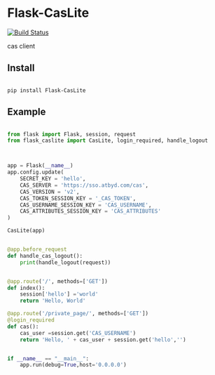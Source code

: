 # Flask-CasLite

[![Build Status](https://travis-ci.org/jooonwood/flask-caslite.svg?branch=master)](https://travis-ci.org/jooonwood/flask-caslite)

cas client


## Install


```

pip install Flask-CasLite

```


## Example

```python

from flask import Flask, session, request
from flask_caslite import CasLite, login_required, handle_logout



app = Flask(__name__)
app.config.update(
    SECRET_KEY = 'hello',
    CAS_SERVER = 'https://sso.atbyd.com/cas',
    CAS_VERSION = 'v2',
    CAS_TOKEN_SESSION_KEY = '_CAS_TOKEN',
    CAS_USERNAME_SESSION_KEY = 'CAS_USERNAME',
    CAS_ATTRIBUTES_SESSION_KEY = 'CAS_ATTRIBUTES'
)

CasLite(app)


@app.before_request
def handle_cas_logout():
    print(handle_logout(request))


@app.route('/', methods=['GET'])
def index():
    session['hello'] ='world'
    return 'Hello, World'

@app.route('/private_page/', methods=['GET'])
@login_required
def cas():
    cas_user =session.get('CAS_USERNAME')
    return 'Hello, ' + cas_user + session.get('hello','')


if __name__ == "__main__":
    app.run(debug=True,host='0.0.0.0')

```
